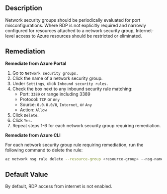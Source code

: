 ## Description

Network security groups should be periodically evaluated for port misconfigurations. Where RDP is not explicitly required and narrowly configured for resources attached to a network security group, Internet-level access to Azure resources should be restricted or eliminated.

## Remediation

**Remediate from Azure Portal**

1. Go to `Network security groups.`
2. Click the name of a network security group.
3. Under `Settings`, click `Inbound security rules.`
4. Check the box next to any inbound security rule matching:
    - Port: `3389` or range including 3389
    - Protocol: `TCP` or `Any`
    - Source: `0.0.0.0/0`, `Internet`, or `Any`
    - Action: `Allow`
5. Click `Delete`.
6. Click `Yes`.
7. Repeat steps 1-6 for each network security group requiring remediation.

**Remediate from Azure CLI**

For each network security group rule requiring remediation, run the following command to delete the rule:

```bash
az network nsg rule delete --resource-group <resource-group> --nsg-name <network-security-group> --name <rule>
```

## Default Value

By default, RDP access from internet is not enabled.

